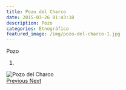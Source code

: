 ```yaml
---
title: Pozo del Charco
date: 2015-03-26 01:43:18
description: Pozo
categories: Etnográfico
featured_image: /img/pozo-del-charco-1.jpg
---
```



Pozo

<div id="myCarousel" class="carousel slide" df-ride="carousel">
  <!-- Indicators -->
  <ol class="carousel-indicators">
    <li df-target="#myCarousel" df-slide-to="0" class="active"></li>
  </ol>
  <!-- Wrapper for slides -->
  <div class="carousel-inner" role="listbox">
    <div class="item active">
      <img src="/img/pozo-del-charco-1.jpg" alt="Pozo del Charco">
    </div>
  <!-- Left and right controls -->
  <a class="left carousel-control" href="#myCarousel" role="button" df-slide="prev">
    <span class="glyphicon glyphicon-chevron-left" aria-hidden="true"></span>
    <span class="sr-only">Previous</span>
  </a>
  <a class="right carousel-control" href="#myCarousel" role="button" df-slide="next">
    <span class="glyphicon glyphicon-chevron-right" aria-hidden="true"></span>
    <span class="sr-only">Next</span>
  </a>
</div>
